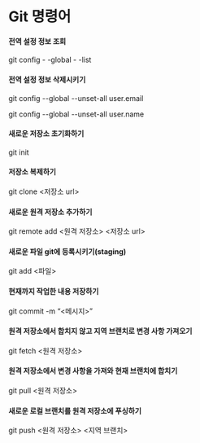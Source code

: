 # Git 명령어
#### 전역 설정 정보 조회

 git config - -global - -list

 
#### 전역 설정 정보 삭제시키기

 git config --global --unset-all user.email

 git config --global --unset-all user.name


#### 새로운 저장소 초기화하기

 git init


#### 저장소 복제하기

 git clone <저장소 url>


#### 새로운 원격 저장소 추가하기

 git remote add <원격 저장소> <저장소 url>


#### 새로운 파일 git에 등록시키기(staging)

 git add <파일>


#### 현재까지 작업한 내용 저장하기

 git commit -m “<메시지>”


#### 원격 저장소에서 합치지 않고 지역 브랜치로 변경 사항 가져오기
 git fetch <원격 저장소>


#### 원격 저장소에서 변경 사항을 가져와 현재 브랜치에 합치기

 git pull <원격 저장소>


#### 새로운 로컬 브랜치를 원격 저장소에 푸싱하기

 git push <원격 저장소> <지역 브랜치>
